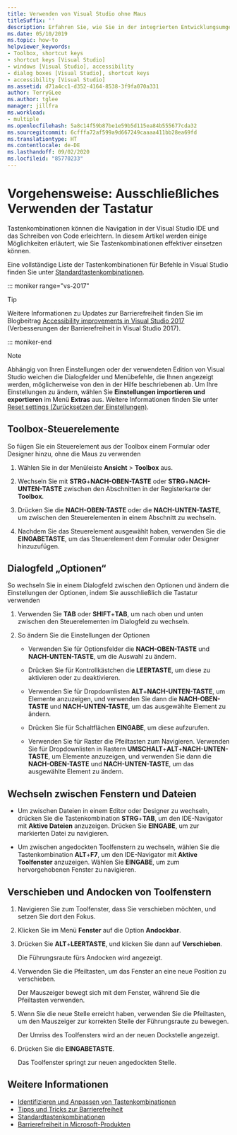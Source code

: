 ```yaml
---
title: Verwenden von Visual Studio ohne Maus
titleSuffix: ''
description: Erfahren Sie, wie Sie in der integrierten Entwicklungsumgebung (IDE) von Visual Studio nur mit der Tastatur navigieren und Code schreiben.
ms.date: 05/10/2019
ms.topic: how-to
helpviewer_keywords:
- Toolbox, shortcut keys
- shortcut keys [Visual Studio]
- windows [Visual Studio], accessibility
- dialog boxes [Visual Studio], shortcut keys
- accessibility [Visual Studio]
ms.assetid: d71a4cc1-d352-4164-8538-3f9fa070a331
author: TerryGLee
ms.author: tglee
manager: jillfra
ms.workload:
- multiple
ms.openlocfilehash: 5a8c14f59b87be1e59b5d115ea84b555677cda32
ms.sourcegitcommit: 6cfffa72af599a9d667249caaaa411bb28ea69fd
ms.translationtype: HT
ms.contentlocale: de-DE
ms.lasthandoff: 09/02/2020
ms.locfileid: "85770233"
---
```

# <a name="how-to-use-the-keyboard-exclusively"></a>Vorgehensweise: Ausschließliches Verwenden der Tastatur

Tastenkombinationen können die Navigation in der Visual Studio IDE und das Schreiben von Code erleichtern. In diesem Artikel werden einige Möglichkeiten erläutert, wie Sie Tastenkombinationen effektiver einsetzen können.

Eine vollständige Liste der Tastenkombinationen für Befehle in Visual Studio finden Sie unter [Standardtastenkombinationen](../../ide/default-keyboard-shortcuts-in-visual-studio.md).

::: moniker range="vs-2017"

> [!TIP]
> Weitere Informationen zu Updates zur Barrierefreiheit finden Sie im Blogbeitrag [Accessibility improvements in Visual Studio 2017](https://devblogs.microsoft.com/visualstudio/accessibility-improvements-in-visual-studio-2017-version-15-3/) (Verbesserungen der Barrierefreiheit in Visual Studio 2017).

::: moniker-end

> [!NOTE]
> Abhängig von Ihren Einstellungen oder der verwendeten Edition von Visual Studio weichen die Dialogfelder und Menübefehle, die Ihnen angezeigt werden, möglicherweise von den in der Hilfe beschriebenen ab. Um Ihre Einstellungen zu ändern, wählen Sie **Einstellungen importieren und exportieren** im Menü **Extras** aus. Weitere Informationen finden Sie unter [Reset settings (Zurücksetzen der Einstellungen)](../environment-settings.md#reset-settings).

## <a name="toolbox-controls"></a>Toolbox-Steuerelemente

So fügen Sie ein Steuerelement aus der Toolbox einem Formular oder Designer hinzu, ohne die Maus zu verwenden

1. Wählen Sie in der Menüleiste **Ansicht** > **Toolbox** aus.

2. Wechseln Sie mit **STRG**+**NACH-OBEN-TASTE** oder **STRG**+**NACH-UNTEN-TASTE** zwischen den Abschnitten in der Registerkarte der **Toolbox**.

3. Drücken Sie die **NACH-OBEN-TASTE** oder die **NACH-UNTEN-TASTE**, um zwischen den Steuerelementen in einem Abschnitt zu wechseln.

4. Nachdem Sie das Steuerelement ausgewählt haben, verwenden Sie die **EINGABETASTE**, um das Steuerelement dem Formular oder Designer hinzuzufügen.

## <a name="dialog-box-options"></a>Dialogfeld „Optionen“

So wechseln Sie in einem Dialogfeld zwischen den Optionen und ändern die Einstellungen der Optionen, indem Sie ausschließlich die Tastatur verwenden

1. Verwenden Sie **TAB** oder **SHIFT**+**TAB**, um nach oben und unten zwischen den Steuerelementen im Dialogfeld zu wechseln.

2. So ändern Sie die Einstellungen der Optionen

   - Verwenden Sie für Optionsfelder die **NACH-OBEN-TASTE** und **NACH-UNTEN-TASTE**, um die Auswahl zu ändern.

   - Drücken Sie für Kontrollkästchen die **LEERTASTE**, um diese zu aktivieren oder zu deaktivieren.

   - Verwenden Sie für Dropdownlisten **ALT**+**NACH-UNTEN-TASTE**, um Elemente anzuzeigen, und verwenden Sie dann die **NACH-OBEN-TASTE** und **NACH-UNTEN-TASTE**, um das ausgewählte Element zu ändern.

   - Drücken Sie für Schaltflächen **EINGABE**, um diese aufzurufen.

   - Verwenden Sie für Raster die Pfeiltasten zum Navigieren. Verwenden Sie für Dropdownlisten in Rastern **UMSCHALT**+**ALT**+**NACH-UNTEN-TASTE**, um Elemente anzuzeigen, und verwenden Sie dann die **NACH-OBEN-TASTE** und **NACH-UNTEN-TASTE**, um das ausgewählte Element zu ändern.

## <a name="navigate-between-windows-and-files"></a>Wechseln zwischen Fenstern und Dateien

- Um zwischen Dateien in einem Editor oder Designer zu wechseln, drücken Sie die Tastenkombination **STRG**+**TAB**, um den IDE-Navigator mit **Aktive Dateien** anzuzeigen. Drücken Sie **EINGABE**, um zur markierten Datei zu navigieren.

- Um zwischen angedockten Toolfenstern zu wechseln, wählen Sie die Tastenkombination **ALT**+**F7**, um den IDE-Navigator mit **Aktive Toolfenster** anzuzeigen. Wählen Sie **EINGABE**, um zum hervorgehobenen Fenster zu navigieren.

## <a name="move-and-dock-tool-windows"></a>Verschieben und Andocken von Toolfenstern

1. Navigieren Sie zum Toolfenster, dass Sie verschieben möchten, und setzen Sie dort den Fokus.

2. Klicken Sie im Menü **Fenster** auf die Option **Andockbar**.

3. Drücken Sie **ALT**+**LEERTASTE**, und klicken Sie dann auf **Verschieben**.

   Die Führungsraute fürs Andocken wird angezeigt.

4. Verwenden Sie die Pfeiltasten, um das Fenster an eine neue Position zu verschieben.

   Der Mauszeiger bewegt sich mit dem Fenster, während Sie die Pfeiltasten verwenden.

5. Wenn Sie die neue Stelle erreicht haben, verwenden Sie die Pfeiltasten, um den Mauszeiger zur korrekten Stelle der Führungsraute zu bewegen.

   Der Umriss des Toolfensters wird an der neuen Dockstelle angezeigt.

6. Drücken Sie die **EINGABETASTE**.

   Das Toolfenster springt zur neuen angedockten Stelle.

## <a name="see-also"></a>Weitere Informationen

* [Identifizieren und Anpassen von Tastenkombinationen](../../ide/identifying-and-customizing-keyboard-shortcuts-in-visual-studio.md)
* [Tipps und Tricks zur Barrierefreiheit](../../ide/reference/accessibility-tips-and-tricks.md)
* [Standardtastenkombinationen](../../ide/default-keyboard-shortcuts-in-visual-studio.md)
* [Barrierefreiheit in Microsoft-Produkten](https://www.microsoft.com/accessibility/)
